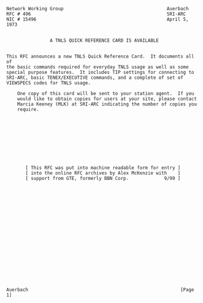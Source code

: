     Network Working Group                                      Auerbach
    RFC # 496                                                  SRI-ARC
    NIC # 15496                                                April 5, 1973


                    A TNLS QUICK REFERENCE CARD IS AVAILABLE


    This RFC announces a new TNLS Quick Reference Card.  It documents all of
    the basic commands required for everyday TNLS usage as well as some
    special purpose features.  It includes TIP settings for connecting to
    SRI-ARC, basic TENEX/EXECUTIVE commands, and a complete of set of
    VIEWSPECS codes for TNLS usage.

        One copy of this card will be sent to your station agent.  If you
        would like to obtain copies for users at your site, please contact
        Marcia Keeney (MLK) at SRI-ARC indicating the number of copies you
        require.










           [ This RFC was put into machine readable form for entry ]
           [ into the online RFC archives by Alex McKenzie with    ]
           [ support from GTE, formerly BBN Corp.             9/99 ]




















    Auerbach                                                        [Page 1]
